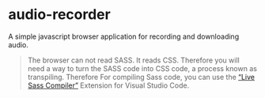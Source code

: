 # audio-recorder
A simple javascript browser application for recording and downloading audio.


> The browser can not read SASS. It reads CSS. Therefore you will need a way to turn the SASS code into CSS code, a process known as transpiling. Therefore For compiling Sass code, you can use the [“Live Sass Compiler”](https://marketplace.visualstudio.com/items?itemName=glenn2223.live-sass) Extension for Visual Studio Code.


